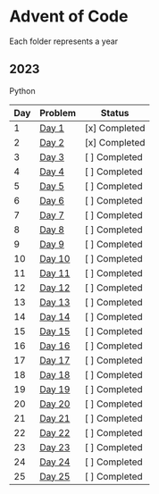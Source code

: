 # Advent of Code

Each folder represents a year

## 2023

Python

| Day | Problem                                   | Status       |
|-----|-------------------------------------------|--------------|
| 1   | [Day 1](Link_to_2023/01)                  | [x] Completed|
| 2   | [Day 2](Link_to_2023/02)                  | [x] Completed|
| 3   | [Day 3](Link_to_2023/03)                  | [ ] Completed|
| 4   | [Day 4](Link_to_2023/04)                  | [ ] Completed|
| 5   | [Day 5](Link_to_2023/05)                  | [ ] Completed|
| 6   | [Day 6](Link_to_2023/06)                  | [ ] Completed|
| 7   | [Day 7](Link_to_2023/07)                  | [ ] Completed|
| 8   | [Day 8](Link_to_2023/08)                  | [ ] Completed|
| 9   | [Day 9](Link_to_2023/09)                  | [ ] Completed|
| 10  | [Day 10](Link_to_2023/10)                 | [ ] Completed|
| 11  | [Day 11](Link_to_2023/11)                 | [ ] Completed|
| 12  | [Day 12](Link_to_2023/12)                 | [ ] Completed|
| 13  | [Day 13](Link_to_2023/13)                 | [ ] Completed|
| 14  | [Day 14](Link_to_2023/14)                 | [ ] Completed|
| 15  | [Day 15](Link_to_2023/15)                 | [ ] Completed|
| 16  | [Day 16](Link_to_2023/16)                 | [ ] Completed|
| 17  | [Day 17](Link_to_2023/17)                 | [ ] Completed|
| 18  | [Day 18](Link_to_2023/18)                 | [ ] Completed|
| 19  | [Day 19](Link_to_2023/19)                 | [ ] Completed|
| 20  | [Day 20](Link_to_2023/20)                 | [ ] Completed|
| 21  | [Day 21](Link_to_2023/21)                 | [ ] Completed|
| 22  | [Day 22](Link_to_2023/22)                 | [ ] Completed|
| 23  | [Day 23](Link_to_2023/23)                 | [ ] Completed|
| 24  | [Day 24](Link_to_2023/24)                 | [ ] Completed|
| 25  | [Day 25](Link_to_2023/25)                 | [ ] Completed|
